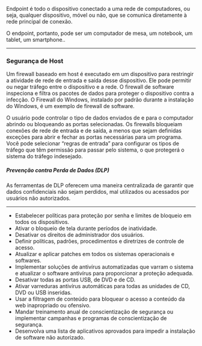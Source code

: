 Endpoint é todo o dispositivo conectado a uma rede de computadores, ou seja, qualquer dispositivo, móvel ou não, que se comunica diretamente à rede principal de conexão. 

O endpoint, portanto, pode ser um computador de mesa, um notebook, um tablet, um smartphone..

---

### Segurança de Host

Um firewall baseado em host é executado em um dispositivo para restringir a atividade de rede de entrada e saída desse dispositivo. Ele pode permitir ou negar tráfego entre o dispositivo e a rede. O firewall de software inspeciona e filtra os pacotes de dados para proteger o dispositivo contra a infecção. O Firewall do Windows, instalado por padrão durante a instalação do Windows, é um exemplo de firewall de software.

O usuário pode controlar o tipo de dados enviados de e para o computador abrindo ou bloqueando as portas selecionadas. Os firewalls bloqueiam conexões de rede de entrada e de saída, a menos que sejam definidas exceções para abrir e fechar as portas necessárias para um programa. Você pode selecionar “regras de entrada” para configurar os tipos de tráfego que têm permissão para passar pelo sistema, o que protegerá o sistema do tráfego indesejado.


##### Prevenção contra Perda de Dados (DLP)
As ferramentas de DLP oferecem uma maneira centralizada de garantir que dados confidenciais não sejam perdidos, mal utilizados ou acessados por usuários não autorizados.


---

- Estabelecer políticas para proteção por senha e limites de bloqueio em todos os dispositivos.
- Ativar o bloqueio de tela durante períodos de inatividade.
- Desativar os direitos de administrador dos usuários.
- Definir políticas, padrões, procedimentos e diretrizes de controle de acesso.
- Atualizar e aplicar patches em todos os sistemas operacionais e softwares.
- Implementar soluções de antivírus automatizadas que varram o sistema e atualizar o software antivírus para proporcionar a proteção adequada.
- Desativar todas as portas USB, de DVD e de CD.
- Ativar varreduras antivírus automáticas para todas as unidades de CD, DVD ou USB inseridas.
- Usar a filtragem de conteúdo para bloquear o acesso a conteúdo da web inapropriado ou ofensivo.
- Mandar treinamento anual de conscientização de segurança ou implementar campanhas e programas de conscientização de segurança.
- Desenvolva uma lista de aplicativos aprovados para impedir a instalação de software não autorizado.